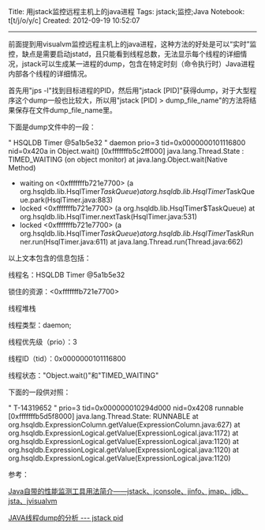 Title: 用jstack监控远程主机上的java进程
Tags: jstack;监控;Java
Notebook: t[t/j/o/y/c]
Created: 2012-09-19 10:52:07

------

前面提到用visualvm监控远程主机上的java进程，这种方法的好处是可以“实时”监控，缺点是需要启动jstatd，且只能看到线程总数，无法显示每个线程的详细情况，jstack可以生成某一进程的dump，包含在特定时刻（命令执行时）Java进程内部各个线程的详细情况。

 
首先用"jps -l"找到目标进程的PID，然后用"jstack [PID]"获得dump，对于大型程序这个dump一般也比较大，所以用"jstack [PID] > dump_file_name"的方法将结果保存在文件dump_file_name里。

 

下面是dump文件中的一段：

 
" HSQLDB Timer @5a1b5e32 " daemon prio=3 tid=0x0000000101116800 nid=0x420a in Object.wait() [0xfffffffb5c2ff000] 
 java.lang.Thread.State : TIMED_WAITING (on object monitor) 
  at java.lang.Object.wait(Native Method) 
  - waiting on <0xfffffffb721e7700> (a org.hsqldb.lib.HsqlTimer$TaskQueue) 
  at org.hsqldb.lib.HsqlTimer$TaskQueue.park(HsqlTimer.java:883) 
  - locked <0xfffffffb721e7700> (a org.hsqldb.lib.HsqlTimer$TaskQueue) 
  at org.hsqldb.lib.HsqlTimer.nextTask(HsqlTimer.java:531) 
  - locked <0xfffffffb721e7700> (a org.hsqldb.lib.HsqlTimer$TaskQueue) 
  at org.hsqldb.lib.HsqlTimer$TaskRunner.run(HsqlTimer.java:611) 
  at java.lang.Thread.run(Thread.java:662)


 


以上文本包含的信息包括：
 
线程名：HSQLDB Timer @5a1b5e32

锁住的资源：<0xfffffffb721e7700>

线程堆栈

线程类型：daemon;

线程优先级（prio）：3

线程ID（tid）：0x0000000101116800

线程状态："Object.wait()"和"TIMED_WAITING"
 
 

下面的一段供对照：

" T-14319652 " prio=3 tid=0x000000010294d000 nid=0x4208 runnable [0xfffffffb5d5f8000] 
 java.lang.Thread.State: RUNNABLE 
  at org.hsqldb.ExpressionColumn.getValue(ExpressionColumn.java:627) 
  at org.hsqldb.ExpressionLogical.getValue(ExpressionLogical.java:1172) 
  at org.hsqldb.ExpressionLogical.getValue(ExpressionLogical.java:1120) 
  at org.hsqldb.ExpressionLogical.getValue(ExpressionLogical.java:1120) 
  at org.hsqldb.ExpressionLogical.getValue(ExpressionLogical.java:1120)

 

参考：

[Java自带的性能监测工具用法简介——jstack、jconsole、jinfo、jmap、jdb、jsta、jvisualvm]( http://zheng12tian.iteye.com/blog/1420508 )

[JAVA线程dump的分析 --- jstack pid]( http://www.blogjava.net/jzone/articles/303979.html )